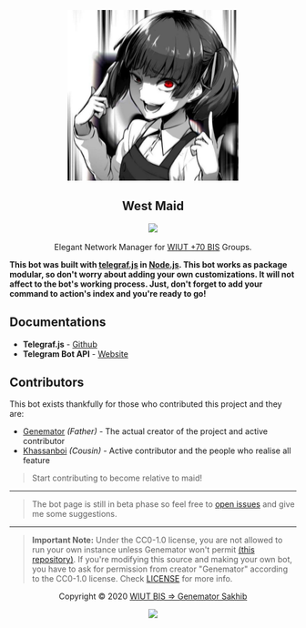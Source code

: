 <p align="center"><a href="https://t.me/westmaid_bot" target="_blank"><img height="300" width="300" src="./assets/logo.jpg"/></a></p>

<h2 align="center">West Maid</h2>

<p align="center"><a href="https://t.me/westmaid_bot"><img src="https://img.shields.io/static/v1.svg?style=flat-square&label=heroku&message=deployed&logoColor=eceff4&logo=github&colorA=000000&colorB=ffffff"/></a></p>

<p align="center"> Elegant Network Manager for <a href="https://t.me/s/SeventyPlusBIS" target="_blank">WIUT +70 BIS</a> Groups.</p>

**This bot was built with [telegraf.js](https://github.com/telegraf/telegraf) in
[Node.js](https://nodejs.org/en/). This bot works as package modular, so don't
worry about adding your own customizations. It will not affect to the bot's
working process. Just, don't forget to add your command to action's index and
you're ready to go!**

## Documentations

-   **Telegraf.js** - [Github](https://github.com/telegraf/telegraf)
-   **Telegram Bot API** - [Website](https://core.telegram.org/bots/api)

## Contributors

This bot exists thankfully for those who contributed this project and they are:

-   [Genemator](https://github.com/genemators) _(Father)_ - The actual creator of the project and active contributor
-   [Khassanboi](https://github.com/khassanboi) _(Cousin)_ - Active contributor and the people who realise all feature

> Start contributing to become relative to maid!

---

> The bot page is still in beta phase so feel free to
> [open issues](https://github.com/wiut-bis/maid/issues/new) and give me some
> suggestions.

---

> **Important Note:** Under the CC0-1.0 license, you are not allowed to run your
> own instance unless Genemator won't permit
> [(this repository)](https://github.com/wiut-bis/maid). If you're modifying this
> source and making your own bot, you have to ask for permission from creator
> "Genemator" according to the CC0-1.0 license. Check [LICENSE](license) for
> more info.

<p align="center">Copyright &copy; 2020 <a href="https://genemator.me" target="_blank">WIUT BIS => Genemator Sakhib</a></p>

<p align="center"><a href="https://github.com/wiut-bis/maid/blob/master/license"><img src="https://img.shields.io/static/v1.svg?style=flat-square&label=License&message=CC0-1.0&logoColor=eceff4&logo=github&colorA=000000&colorB=ffffff"/></a></p>
